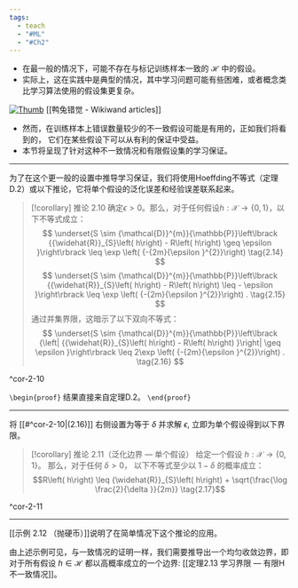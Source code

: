 ```yaml
---
tags:
  - teach
  - "#ML"
  - "#Ch2"
---
```

- 在最一般的情况下，可能不存在与标记训练样本一致的 $\mathcal{H}$ 中的假设。
- 实际上，这在实践中是典型的情况，其中学习问题可能有些困难，或者概念类比学习算法使用的假设集更复杂。

[![Thumb](https://upload.wikimedia.org/wikipedia/commons/thumb/a/ab/Kaninchen_und_Ente.png/640px-Kaninchen_und_Ente.png)](https://www.wikiwand.com/zh-cn/articles/%E9%B4%A8%E5%85%94%E9%8C%AF%E8%A6%BA#/media/File:Kaninchen_und_Ente.png)
[[鸭兔错觉 - Wikiwand articles]]

- 然而，在训练样本上错误数量较少的不一致假设可能是有用的，正如我们将看到的， 它们在某些假设下可以从有利的保证中受益。
- 本节将呈现了针对这种不一致情况和有限假设集的学习保证。

---
为了在这个更一般的设置中推导学习保证，我们将使用Hoeffding不等式（定理D.2）或以下推论，它将单个假设的泛化误差和经验误差联系起来。

> [!corollary] 推论 2.10 
> 确定$\epsilon > 0$。那么，对于任何假设$h : \mathcal{X} \rightarrow \{ 0,1\}$，以下不等式成立：
> $$
> \underset{S \sim {\mathcal{D}}^{m}}{\mathbb{P}}\left\lbrack {{\widehat{R}}_{S}\left( h\right) - R\left( h\right) \geq \epsilon }\right\rbrack \leq \exp \left( {-{2m}{\epsilon }^{2}}\right) \tag{2.14}
> $$
> $$
> \underset{S \sim {\mathcal{D}}^{m}}{\mathbb{P}}\left\lbrack {{\widehat{R}}_{S}\left( h\right) - R\left( h\right) \leq - \epsilon }\right\rbrack \leq \exp \left( {-{2m}{\epsilon }^{2}}\right) . \tag{2.15}
> $$
> 通过并集界限，这暗示了以下双向不等式：
> $$
> \underset{S \sim {\mathcal{D}}^{m}}{\mathbb{P}}\left\lbrack {\left| {{\widehat{R}}_{S}\left( h\right) - R\left( h\right) }\right| \geq \epsilon }\right\rbrack \leq 2\exp \left( {-{2m}{\epsilon }^{2}}\right) . \tag{2.16}
> $$

^cor-2-10

`\begin{proof}`
结果直接来自定理D.2。
`\end{proof}`

---

将 [[#^cor-2-10|(2.16)]] 右侧设置为等于 $\delta$ 并求解 $\epsilon$, 立即为单个假设得到以下界限。

> [!corollary] 推论 2.11（泛化边界 — 单个假设）
> 给定一个假设 $h: \mathcal{X} \rightarrow \{ 0,1\}$。 
> 那么，对于任何 $\delta > 0$， 以下不等式至少以 $1 - \delta$ 的概率成立：
> $$R\left( h\right) \leq {\widehat{R}}_{S}\left( h\right) + \sqrt{\frac{\log \frac{2}{\delta }}{2m}} \tag{2.17}$$

^cor-2-11

---

[[示例 2.12 （抛硬币）]]说明了在简单情况下这个推论的应用。

由上述示例可见，与一致情况的证明一样，我们需要推导出一个均匀收敛边界，即对于所有假设 $h \in \mathcal{H}$ 都以高概率成立的一个边界:
[[定理2.13 学习界限 — 有限H 不一致情况]]。
